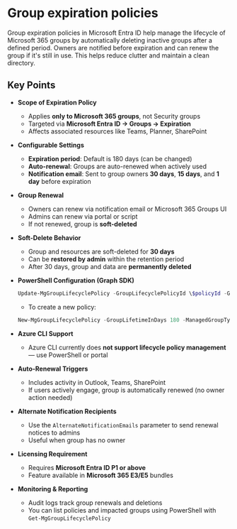 # Group expiration policies

Group expiration policies in Microsoft Entra ID help manage the lifecycle of Microsoft 365 groups by automatically deleting inactive groups after a defined period. Owners are notified before expiration and can renew the group if it's still in use. This helps reduce clutter and maintain a clean directory.

## Key Points

- **Scope of Expiration Policy**
  - Applies **only to Microsoft 365 groups**, not Security groups
  - Targeted via **Microsoft Entra ID → Groups → Expiration**
  - Affects associated resources like Teams, Planner, SharePoint
- **Configurable Settings**
  - **Expiration period**: Default is 180 days (can be changed)
  - **Auto-renewal**: Groups are auto-renewed when actively used
  - **Notification email**: Sent to group owners **30 days**, **15 days**, and **1 day** before expiration
- **Group Renewal**
  - Owners can renew via notification email or Microsoft 365 Groups UI
  - Admins can renew via portal or script
  - If not renewed, group is **soft-deleted**
- **Soft-Delete Behavior**
  - Group and resources are soft-deleted for **30 days**
  - Can be **restored by admin** within the retention period
  - After 30 days, group and data are **permanently deleted**
- **PowerShell Configuration (Graph SDK)**

   ```powershell title="PowerShell"
   Update-MgGroupLifecyclePolicy -GroupLifecyclePolicyId \$policyId -GroupLifetimeInDays 90
   ```

  - To create a new policy:

   ```powershell title="PowerShell"
   New-MgGroupLifecyclePolicy -GroupLifetimeInDays 180 -ManagedGroupTypes "All" -AlternateNotificationEmails "[admin@contoso.com](mailto:admin@contoso.com)"
   ```

- **Azure CLI Support**
  - Azure CLI currently does **not support lifecycle policy management** — use PowerShell or portal
- **Auto-Renewal Triggers**
  - Includes activity in Outlook, Teams, SharePoint
  - If users actively engage, group is automatically renewed (no owner action needed)
- **Alternate Notification Recipients**
  - Use the `AlternateNotificationEmails` parameter to send renewal notices to admins
  - Useful when group has no owner
- **Licensing Requirement**
  - Requires **Microsoft Entra ID P1 or above**
  - Feature available in **Microsoft 365 E3/E5** bundles
- **Monitoring & Reporting**
  - Audit logs track group renewals and deletions
  - You can list policies and impacted groups using PowerShell with `Get-MgGroupLifecyclePolicy`
